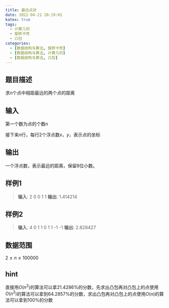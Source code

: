```yaml
---
title: 最远点对
date: 2022-04-21 20:19:01
katex: true
tags:
  - 计算几何
  - 旋转卡壳
  - 凸包
categories:
  - [数据结构与算法, 旋转卡壳]
  - [数据结构与算法, 计算几何]
  - [数据结构与算法, 凸包]
---
```

## 题目描述
求$n$个点中相距最远的两个点的距离
## 输入
第一个数为点的个数$n$

接下来$n$行，每行2个浮点数$x$，$y$，表示点的坐标
## 输出
一个浮点数，表示最远的距离，保留6位小数。
## 样例1
>**输入**:
    2
    0 0
    1 1
**输出**:
    1.414214
## 样例2
>**输入**:
    4
    0 1
    1 0
    1 1
    -1 -1
**输出**:
    2.828427
## 数据范围
$2 \leq n \leq 100000$
## hint
直接用$O(n^2)$的算法可以拿$21.4286\%$的分数，先求出凸包再对凸包上的点使用$O(n^2)$的算法可以拿到$64.2857\%$的分数，求出凸包再对凸包上的点使用$O(n)$的算法可以拿到$100\%$的分数